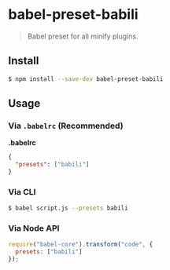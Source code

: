 # babel-preset-babili

> Babel preset for all minify plugins.

## Install

```sh
$ npm install --save-dev babel-preset-babili
```

## Usage

### Via `.babelrc` (Recommended)

**.babelrc**

```json
{
  "presets": ["babili"]
}
```

### Via CLI

```sh
$ babel script.js --presets babili
```

### Via Node API

```javascript
require("babel-core").transform("code", {
  presets: ["babili"]
});
```
